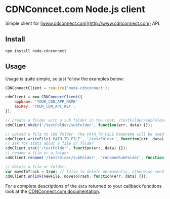 # CDNConncet.com Node.js client

Simple client for [www.cdconnect.com](http://www.cdnconnect.com) API.

## Install

	npm install node-cdnconnect

## Usage

Usage is quite simple, so just follow the examples below:

```javascript
CDNConnectClient = require('node-cdnconnect');

cdnClient = new CDNConnectClient({
   	appName: 'YOUR_CDN_APP_NAME'
    apiKey: 'YOUR_CDN_API_KEY',
});

// create a folder with a sub folder in the root: /testFolder/subFolder
cdnClient.mkdir('/testFolder/subfolder', function(err, data) {});

// upload a file to CDN folder. The PATH_TO_FILE basename will be used as the CDN file name.
cdnClient.writeFile('PATH_TO_FILE', '/testFolder', function(err, data) {});
// ask for stats about a file or folder
cdnClient.stat('/testFolder', function(err, data) {});
// rename a file or a folder
cdnClient.rename('/testFolder/subFolder', 'renamedSubFolder', function(err, data) {});

// delete a file or folder:
var moveToTrash = true; // false to delete permanently, otherwise send to the CND trash folder
cdnClient.unlink(newFile, moveToTrash, function(err, data) {});
```

For a complete descriptions of the `data` returned to your callback functions look at the [CDNConnect.com documentation](http://www.cdnconnect.com/docs/api/v1).